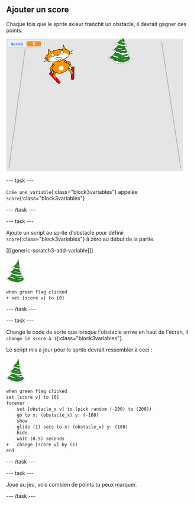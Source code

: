 ## Ajouter un score

Chaque fois que le sprite skieur franchit un obstacle, il devrait gagner des points.

![score](images/score.png)

--- task ---

`Crée une variable`{:class="block3variables"} appelée `score`{:class="block3variables"}

--- /task ---

--- task ---

Ajoute un script au sprite d'obstacle pour définir `score`{:class="block3variables"} à zéro au début de la partie.

[[[generic-scratch3-add-variable]]]

![sprite d'obstacle](images/obstacle_sprite.png)

```blocks3
when green flag clicked
+ set [score v] to [0]
```

--- /task ---

--- task ---

Change le code de sorte que lorsque l'obstacle arrive en haut de l'écran, il `change le score à 1`{:class="block3variables"}.

Le script mis à jour pour le sprite devrait ressembler à ceci :

![sprite d'obstacle](images/obstacle_sprite.png)

```blocks3
when green flag clicked
set [score v] to [0]
forever 
    set [obstacle_x v] to (pick random (-200) to (200))
    go to x: (obstacle_x) y: (-180)
    show
    glide (1) secs to x: (obstacle_x) y: (180)
    hide
    wait (0.5) seconds
+   change [score v] by (1)
end
```

--- /task ---

--- task ---

Joue au jeu, vois combien de points tu peux marquer.

--- /task ---